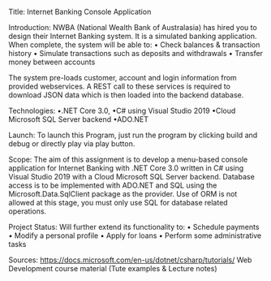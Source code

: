 Title: 
Internet Banking Console Application

Introduction:
NWBA (National Wealth Bank of Australasia) has hired you to design their Internet Banking system. It is a simulated banking application. When complete, the system will be able to:
• Check balances & transaction history
• Simulate transactions such as deposits and withdrawals
• Transfer money between accounts

The system pre-loads customer, account and login information from provided webservices. A REST call to these services is required to download JSON data which is then loaded into the backend database.

Technologies:
•.NET Core 3.0, 
•C# using Visual Studio 2019
•Cloud Microsoft SQL Server backend
•ADO.NET

Launch:
To launch this Program, just run the program by clicking build and debug or directly play via play button.

Scope:
The aim of this assignment is to develop a menu-based console application for Internet Banking with .NET Core 3.0 written in C# using Visual Studio 2019 with a Cloud Microsoft SQL Server backend. 
Database access is to be implemented with ADO.NET and SQL using the Microsoft.Data.SqlClient package as the provider. Use of ORM is not allowed at this stage, you must only use SQL for database related operations.

Project Status:
Will further extend its functionality to:
• Schedule payments
• Modify a personal profile
• Apply for loans
• Perform some administrative tasks

Sources:
https://docs.microsoft.com/en-us/dotnet/csharp/tutorials/
Web Development course material (Tute examples & Lecture notes)
